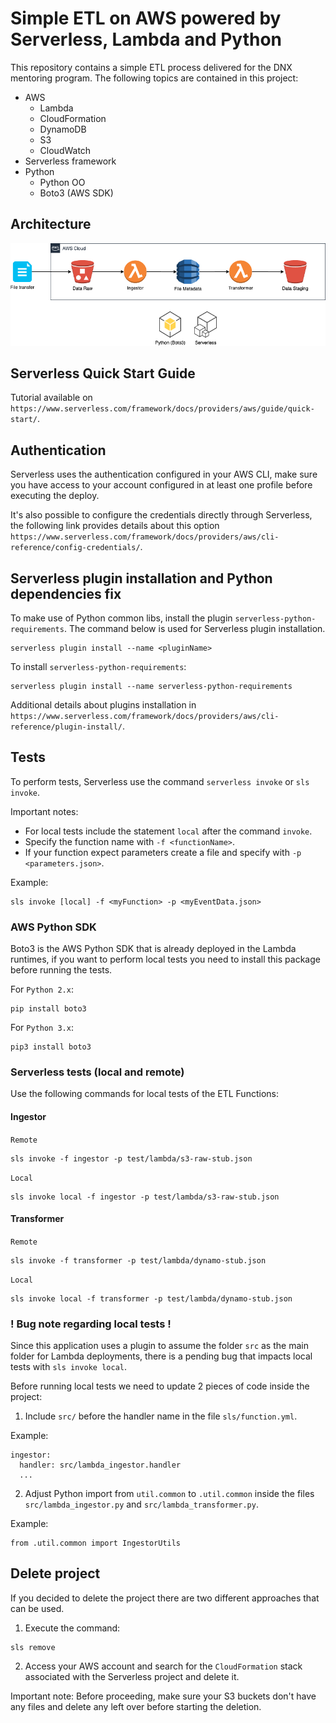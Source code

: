 # Simple ETL on AWS powered by Serverless, Lambda and Python

This repository contains a simple ETL process delivered for the DNX mentoring program. The following topics are contained in this project:

- AWS
    - Lambda
    - CloudFormation
    - DynamoDB
    - S3
    - CloudWatch
- Serverless framework
- Python
    - Python OO
    - Boto3 (AWS SDK)

## Architecture

![Simple ETL Architecture](images/simple-etl-architecture.png)

## Serverless Quick Start Guide

Tutorial available on `https://www.serverless.com/framework/docs/providers/aws/guide/quick-start/`.

## Authentication

Serverless uses the authentication configured in your AWS CLI, make sure you have access to your account configured in at least one profile before executing the deploy.

It's also possible to configure the credentials directly through Serverless, the following link provides details about this option `https://www.serverless.com/framework/docs/providers/aws/cli-reference/config-credentials/`.

## Serverless plugin installation and Python dependencies fix

To make use of Python common libs, install the plugin `serverless-python-requirements`. The command below is used for Serverless plugin installation.

```
serverless plugin install --name <pluginName>
```

To install `serverless-python-requirements`:

```
serverless plugin install --name serverless-python-requirements
```

Additional details about plugins installation in `https://www.serverless.com/framework/docs/providers/aws/cli-reference/plugin-install/`.

## Tests

To perform tests, Serverless use the command `serverless invoke` or `sls invoke`. 

Important notes:
- For local tests include the statement `local` after the command `invoke`.
- Specify the function name with `-f <functionName>`.
- If your function expect parameters create a file and specify with `-p <parameters.json>`.

Example:

```
sls invoke [local] -f <myFunction> -p <myEventData.json>
```

### AWS Python SDK

Boto3 is the AWS Python SDK that is already deployed in the Lambda runtimes, if you want to perform local tests you need to install this package before running the tests.

For `Python 2.x`:

```
pip install boto3
```

For `Python 3.x`:

```
pip3 install boto3
```

### Serverless tests (local and remote)

Use the following commands for local tests of the ETL Functions:

#### Ingestor

`Remote`

```
sls invoke -f ingestor -p test/lambda/s3-raw-stub.json
```

`Local`

```
sls invoke local -f ingestor -p test/lambda/s3-raw-stub.json
```

#### Transformer

`Remote`

```
sls invoke -f transformer -p test/lambda/dynamo-stub.json
```

`Local`

```
sls invoke local -f transformer -p test/lambda/dynamo-stub.json
```

### ! Bug note regarding local tests !

Since this application uses a plugin to assume the folder `src` as the main folder for Lambda deployments, there is a pending bug that impacts local tests with `sls invoke local`.

Before running local tests we need to update 2 pieces of code inside the project:

1. Include `src/` before the handler name in the file `sls/function.yml`.

Example:

```
ingestor:
  handler: src/lambda_ingestor.handler
  ...
```

2. Adjust Python import from `util.common` to `.util.common` inside the files `src/lambda_ingestor.py` and `src/lambda_transformer.py`.

Example:

```
from .util.common import IngestorUtils
```

## Delete project

If you decided to delete the project there are two different approaches that can be used.

1. Execute the command:

```
sls remove
```

2. Access your AWS account and search for the `CloudFormation` stack associated with the Serverless project and delete it.

Important note: Before proceeding, make sure your S3 buckets don't have any files and delete any left over before starting the deletion.